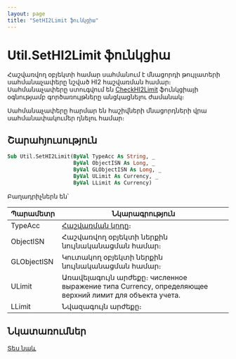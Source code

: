 ```yaml
---
layout: page
title: "SetHI2Limit ֆունկցիա"
---
```


# Util.SetHI2Limit ֆունկցիա

Հաշվառվող օբյեկտի համար սահմանում է մնացորդի թույլատերի սահմանաչափերը նշված HI2 հաշվառման համար։ 
Սահմանաչափերը ստուգվում են [CheckHI2Limit](CheckHI2Limit.md) ֆունկցիայի օգնությամբ գործառույթները անցկացնելու ժամանակ։ 

Սահմանաչափերը հարմար են հաշիվների մնացորդների վրա սահմանափակումեր դնելու համար։ 

## Շարահյուսություն

```vb
Sub Util.SetHI2Limit(ByVal TypeAcc As String, _
                     ByVal ObjectISN As Long, _
                     ByVal GLObjectISN As Long, _
                     ByVal ULimit As Currency, _
                     ByVal LLimit As Currency)
```

Բաղադրիչներն են՝


| Պարամետր | Նկարագրություն |
|--|--|
| TypeAcc | [Հաշվառման կոդը](../../ASFACT/TypeAcc.html)։ |
| ObjectISN | Հաշվառվող օբյեկտի ներքին նույնականացման համար։ |
| GLObjectISN | Կուտակող օբյեկտի ներքին նույնականացման համար։ |
| ULimit | Առավելագույն արժեքը։ численное выражение типа Currency, определяющее верхний лимит для объекта учета. |
| LLimit | Նվազագույն արժեքը։ |

## Նկատառումներ
 
[Տես նաև](SetLimit.md)
